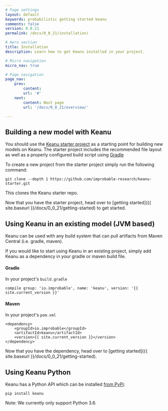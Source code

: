 ```yaml
---
# Page settings
layout: default
keywords: probabilistic getting started keanu
comments: false
version: 0.0.21
permalink: /docs/0_0_21/installation/

# Hero section
title: Installation
description: Learn how to get Keanu installed in your project.

# Micro navigation
micro_nav: true

# Page navigation
page_nav:
    prev:
        content: 
        url: '#'
    next:
        content: Next page
        url: '/docs/0_0_21/overview/'

---
```


## Building a new model with Keanu

You should use the [Keanu starter project](https://github.com/improbable-research/keanu-starter)
 as a starting point for building new models on Keanu. The starter project includes the recommended file layout as 
 well as a properly configured build script using [Gradle](https://gradle.org/)

To create a new project from the starter project simply run the following command:
```
git clone --depth 1 https://github.com/improbable-research/keanu-starter.git
```

This clones the Keanu starter repo.

Now that you have the starter project, head over to [getting started]({{ site.baseurl }}/docs/0_0_21/getting-started) to get started.

## Using Keanu in an existing model (JVM based)

Keanu can be used with any build system that can pull artifacts from Maven Central (i.e. gradle, maven).

If you would like to start using Keanu in an existing project, simply add Keanu as a dependency 
in your gradle or maven build file.

#### Gradle

In your project's `build.gradle`

```
compile group: 'io.improbable', name: 'keanu', version: '{{ site.current_version }}'
```

#### Maven

In your project's `pom.xml`

```
<dependency>
    <groupId>io.improbable</groupId>
    <artifactId>keanu</artifactId>
    <version>{{ site.current_version }}</version>
</dependency>
```

Now that you have the dependency, head over to [getting started]({{ site.baseurl }}/docs/0_0_21/getting-started).

## Using Keanu Python

Keanu has a Python API which can be installed [from PyPi](https://pypi.org/project/keanu/):
```
pip install keanu
```

Note: We currently only support Python 3.6.